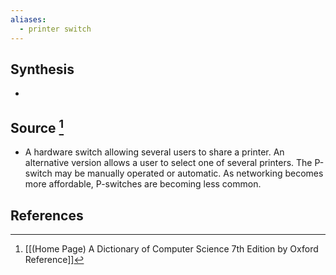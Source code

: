 ```yaml
---
aliases:
  - printer switch
---
```

## Synthesis
- 
## Source [^1]
- A hardware switch allowing several users to share a printer. An alternative version allows a user to select one of several printers. The P-switch may be manually operated or automatic. As networking becomes more affordable, P-switches are becoming less common.
## References

[^1]: [[(Home Page) A Dictionary of Computer Science 7th Edition by Oxford Reference]]